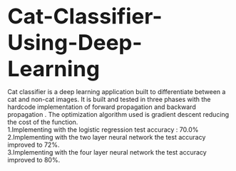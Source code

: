 <font size = 20><b>Cat-Classifier-Using-Deep-Learning</b></big></font>

Cat classifier is a deep learning application built to differentiate between a cat and non-cat images. It is built and tested in three phases with the hardcode implementation of forward propagation and backward propagation . The optimization algorithm used is gradient descent reducing the cost of the function. <br>
1.Implementing with the logistic regression test accuracy : 70.0% <br>
2.Implementing with the two layer neural network the test accuracy improved to 72%. <br>
3.Implementing with the four layer neural network the test accuracy improved to 80%. <br>
